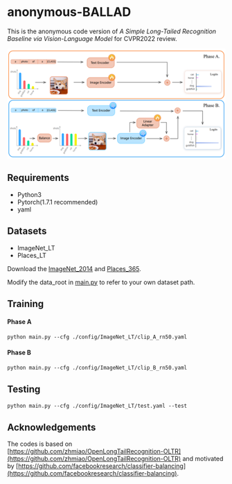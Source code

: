 # anonymous-BALLAD
This is the anonymous code version of *A Simple Long-Tailed Recognition Baseline via Vision-Language Model* for CVPR2022 review.

![image](https://github.com/abc1231111/anonymous-BALLAD/blob/main/figure.PNG)

## Requirements
* Python3
* Pytorch(1.7.1 recommended)
* yaml

## Datasets
* ImageNet_LT
* Places_LT

Download the [ImageNet_2014](http://image-net.org/index) and [Places_365](http://places2.csail.mit.edu/download.html).

Modify the data_root in [main.py](main.py) to refer to your own dataset path.

## Training

#### Phase A
```
python main.py --cfg ./config/ImageNet_LT/clip_A_rn50.yaml
```

#### Phase B
```
python main.py --cfg ./config/ImageNet_LT/clip_B_rn50.yaml
```

## Testing
```
python main.py --cfg ./config/ImageNet_LT/test.yaml --test
```

## Acknowledgements

The codes is based on [https://github.com/zhmiao/OpenLongTailRecognition-OLTR](https://github.com/zhmiao/OpenLongTailRecognition-OLTR) and motivated by [https://github.com/facebookresearch/classifier-balancing](https://github.com/facebookresearch/classifier-balancing).
